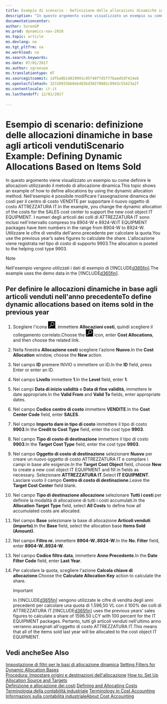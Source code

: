 ```yaml
---
title: Esempio di scenario - Definizione delle allocazioni dinamiche in base agli articoli venduti
description: "In questo argomento viene visualizzato un esempio su come definire le allocazioni utilizzando il metodo di allocazione dinamica. Nell'esempio è possibile modificare l'assegnazione dinamica dei costi per il centro di costo VENDITE per supportare il nuovo oggetto di costo ATTREZZATURA IT. I numeri degli articoli dei colli di ATTREZZATURA IT sono inclusi nell'intervallo compreso tra 8904-W e 8924-W. Utilizzare le cifre di vendita dell'anno precedente per calcolare la quota. L'allocazione viene registrata nel tipo di costo di supporto 9903."
documentationcenter: 
author: SorenGP
ms.prod: dynamics-nav-2018
ms.topic: article
ms.devlang: na
ms.tgt_pltfrm: na
ms.workload: na
ms.search.keywords: 
ms.date: 07/01/2017
ms.author: sgroespe
ms.translationtype: HT
ms.sourcegitcommit: 1dfba8b14019991c95f40ffd5f7fbaed5df414eb
ms.openlocfilehash: 32310933bb8eb483bd30270802c8943c55423a2f
ms.contentlocale: it-it
ms.lasthandoff: 12/01/2017

---
```

# <a name="scenario-example-defining-dynamic-allocations-based-on-items-sold"></a><span data-ttu-id="a11b2-107">Esempio di scenario: definizione delle allocazioni dinamiche in base agli articoli venduti</span><span class="sxs-lookup"><span data-stu-id="a11b2-107">Scenario Example: Defining Dynamic Allocations Based on Items Sold</span></span>
<span data-ttu-id="a11b2-108">In questo argomento viene visualizzato un esempio su come definire le allocazioni utilizzando il metodo di allocazione dinamica.</span><span class="sxs-lookup"><span data-stu-id="a11b2-108">This topic shows an example of how to define allocations by using the dynamic allocation method.</span></span> <span data-ttu-id="a11b2-109">Nell'esempio è possibile modificare l'assegnazione dinamica dei costi per il centro di costo VENDITE per supportare il nuovo oggetto di costo ATTREZZATURA IT.</span><span class="sxs-lookup"><span data-stu-id="a11b2-109">In the example, you change the dynamic allocation of the costs for the SALES cost center to support the new cost object IT EQUIPMENT.</span></span> <span data-ttu-id="a11b2-110">I numeri degli articoli dei colli di ATTREZZATURA IT sono inclusi nell'intervallo compreso tra 8904-W e 8924-W.</span><span class="sxs-lookup"><span data-stu-id="a11b2-110">IT EQUIPMENT packages have item numbers in the range from 8904-W to 8924-W.</span></span> <span data-ttu-id="a11b2-111">Utilizzare le cifre di vendita dell'anno precedente per calcolare la quota.</span><span class="sxs-lookup"><span data-stu-id="a11b2-111">You use the previous year’s sales figures to calculate the share.</span></span> <span data-ttu-id="a11b2-112">L'allocazione viene registrata nel tipo di costo di supporto 9903.</span><span class="sxs-lookup"><span data-stu-id="a11b2-112">The allocation is posted to the helping cost type 9903.</span></span>  

> [!NOTE]  
>  <span data-ttu-id="a11b2-113">Nell'esempio vengono utilizzati i dati di esempio di [!INCLUDE[d365fin](includes/d365fin_md.md)].</span><span class="sxs-lookup"><span data-stu-id="a11b2-113">The example uses the demo data in the [!INCLUDE[d365fin](includes/d365fin_md.md)].</span></span>  

## <a name="to-define-dynamic-allocations-based-on-items-sold-in-the-previous-year"></a><span data-ttu-id="a11b2-114">Per definire le allocazioni dinamiche in base agli articoli venduti nell'anno precedente</span><span class="sxs-lookup"><span data-stu-id="a11b2-114">To define dynamic allocations based on items sold in the previous year</span></span>  

1.  <span data-ttu-id="a11b2-115">Scegliere l'icona ![Cerca pagina o report](media/ui-search/search_small.png "icona Cerca pagina o report"), immettere **Allocazioni costi**, quindi scegliere il collegamento correlato.</span><span class="sxs-lookup"><span data-stu-id="a11b2-115">Choose the ![Search for Page or Report](media/ui-search/search_small.png "Search for Page or Report icon") icon, enter **Cost Allocations**, and then choose the related link.</span></span>  
2.  <span data-ttu-id="a11b2-116">Nella finestra **Allocazione costi** scegliere l'azione **Nuovo**.</span><span class="sxs-lookup"><span data-stu-id="a11b2-116">In the **Cost Allocation** window, choose the **New** action.</span></span>  
3.  <span data-ttu-id="a11b2-117">Nel campo **ID** premere INVIO o immettere un ID.</span><span class="sxs-lookup"><span data-stu-id="a11b2-117">In the **ID** field, press Enter or enter an ID.</span></span>  
4.  <span data-ttu-id="a11b2-118">Nel campo **Livello** immettere **1**.</span><span class="sxs-lookup"><span data-stu-id="a11b2-118">In the **Level** field, enter **1**.</span></span>  
5.  <span data-ttu-id="a11b2-119">Nei campi **Data di inizio validità** e **Data di fine validità**, immettere le date appropriate.</span><span class="sxs-lookup"><span data-stu-id="a11b2-119">In the **Valid From** and **Valid To** fields, enter appropriate dates.</span></span>  
6.  <span data-ttu-id="a11b2-120">Nel campo **Codice centro di costo** immettere **VENDITE**.</span><span class="sxs-lookup"><span data-stu-id="a11b2-120">In the **Cost Center Code** field, enter **SALES**.</span></span>  
7.  <span data-ttu-id="a11b2-121">Nel campo **Importo dare in tipo di costo** immettere il tipo di costo **9903**.</span><span class="sxs-lookup"><span data-stu-id="a11b2-121">In the **Credit to Cost Type** field, enter the cost type **9903**.</span></span>  
8.  <span data-ttu-id="a11b2-122">Nel campo **Tipo di costo di destinazione** immettere il tipo di costo **9903**.</span><span class="sxs-lookup"><span data-stu-id="a11b2-122">In the **Target Cost Type** field, enter the cost type **9903**.</span></span>  
9. <span data-ttu-id="a11b2-123">Nel campo **Oggetto di costo di destinazione** selezionare **Nuovo** per creare un nuovo oggetto di costo ATTREZZATURA IT e compilare i campi in base alle esigenze.</span><span class="sxs-lookup"><span data-stu-id="a11b2-123">In the **Target Cost Object** field, choose **New** to create a new cost object IT EQUIPMENT and fill in fields as necessary.</span></span> <span data-ttu-id="a11b2-124">Selezionare **ATTREZZATURA IT**.</span><span class="sxs-lookup"><span data-stu-id="a11b2-124">Select **IT EQUIPMENT**.</span></span> <span data-ttu-id="a11b2-125">Lasciare vuoto il campo **Centro di costo di destinazione**.</span><span class="sxs-lookup"><span data-stu-id="a11b2-125">Leave the **Target Cost Center** field blank.</span></span>  
10. <span data-ttu-id="a11b2-126">Nel campo **Tipo di destinazione allocazione** selezionare **Tutti i costi** per definire la modalità di allocazione di tutti i costi accumulati.</span><span class="sxs-lookup"><span data-stu-id="a11b2-126">In the **Allocation Target Type** field, select **All Costs** to define how all accumulated costs are allocated.</span></span>  
11. <span data-ttu-id="a11b2-127">Nel campo **Base** selezionare la base di allocazione **Articoli venduti (importo)**.</span><span class="sxs-lookup"><span data-stu-id="a11b2-127">In the **Base** field, select the allocation base **Items Sold (Amount)**.</span></span>  
12. <span data-ttu-id="a11b2-128">Nel campo **Filtro nr.** immettere **8904-W..8924-W**.</span><span class="sxs-lookup"><span data-stu-id="a11b2-128">In the **No. Filter** field, enter **8904-W..8924-W**.</span></span>  
13. <span data-ttu-id="a11b2-129">Nel campo **Codice filtro data**, immettere **Anno Precedente**.</span><span class="sxs-lookup"><span data-stu-id="a11b2-129">In the **Date Filter Code** field, enter **Last Year**.</span></span>  
14. <span data-ttu-id="a11b2-130">Per calcolare la quota, scegliere l'azione **Calcola chiave di allocazione**.</span><span class="sxs-lookup"><span data-stu-id="a11b2-130">Choose the **Calculate Allocation Key** action to calculate the share.</span></span>  

    > [!IMPORTANT]  
    >  <span data-ttu-id="a11b2-131">In [!INCLUDE[d365fin](includes/d365fin_md.md)] vengono utilizzate le cifre di vendita degli anni precedenti per calcolare una quota di 1.596,50 VL con il 100% dei colli di ATTREZZATURA IT.</span><span class="sxs-lookup"><span data-stu-id="a11b2-131">[!INCLUDE[d365fin](includes/d365fin_md.md)] uses the previous years’ sales figures to calculate a share of 1596.50 LCY with 100 percent for the IT EQUIPMENT packages.</span></span> <span data-ttu-id="a11b2-132">Pertanto, tutti gli articoli venduti nell'ultimo anno verranno assegnati all'oggetto di costo ATTREZZATURA IT.</span><span class="sxs-lookup"><span data-stu-id="a11b2-132">This means that all of the items sold last year will be allocated to the cost object IT EQUIPMENT.</span></span>  

## <a name="see-also"></a><span data-ttu-id="a11b2-133">Vedi anche</span><span class="sxs-lookup"><span data-stu-id="a11b2-133">See Also</span></span>  
 <span data-ttu-id="a11b2-134">[Impostazione di filtri per le basi di allocazione dinamica](finance-setting-filters-for-dynamic-allocation-bases.md) </span><span class="sxs-lookup"><span data-stu-id="a11b2-134">[Setting Filters for Dynamic Allocation Bases](finance-setting-filters-for-dynamic-allocation-bases.md) </span></span>  
 <span data-ttu-id="a11b2-135">[Procedura: Impostare origini e destinazioni dell'allocazione](finance-how-to-set-up-allocation-source-and-targets.md) </span><span class="sxs-lookup"><span data-stu-id="a11b2-135">[How to: Set Up Allocation Source and Targets](finance-how-to-set-up-allocation-source-and-targets.md) </span></span>  
 <span data-ttu-id="a11b2-136">[Definizione e allocazione dei costi](finance-define-and-allocate-costs.md) </span><span class="sxs-lookup"><span data-stu-id="a11b2-136">[Defining and Allocating Costs](finance-define-and-allocate-costs.md) </span></span>  
 <span data-ttu-id="a11b2-137">[Terminologia della contabilità industriale](finance-terminology-in-cost-accounting.md) </span><span class="sxs-lookup"><span data-stu-id="a11b2-137">[Terminology in Cost Accounting](finance-terminology-in-cost-accounting.md) </span></span>  
 [<span data-ttu-id="a11b2-138">Informazioni sulla contabilità industriale</span><span class="sxs-lookup"><span data-stu-id="a11b2-138">About Cost Accounting</span></span>](finance-about-cost-accounting.md)

